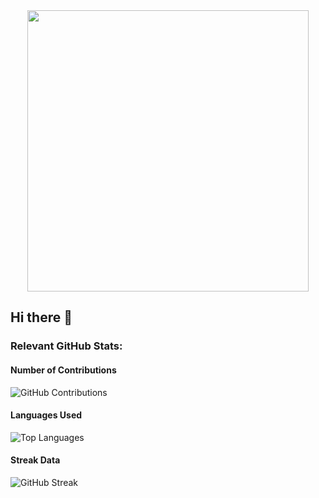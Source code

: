 <div align="center" width="100%">
  <img  height="450" src="https://github.com/Soraiya11-7/Soraiya11-7/blob/main/bannerImg1.png"  />
</div>

## Hi there 👋

### Relevant GitHub Stats:

#### Number of Contributions
![GitHub Contributions](https://github-readme-stats.vercel.app/api?username=Soraiya11-7&show_icons=true&count_private=true)

#### Languages Used
![Top Languages](https://github-readme-stats.vercel.app/api/top-langs/?username=Soraiya11-7&layout=compact)

#### Streak Data
![GitHub Streak](https://github-readme-streak-stats.herokuapp.com/?user=Soraiya11-7)


<!--
**Soraiya11-7/Soraiya11-7** is a ✨ _special_ ✨ repository because its `README.md` (this file) appears on your GitHub profile.

Here are some ideas to get you started:

- 🔭 I’m currently working on ...
- 🌱 I’m currently learning ...
- 👯 I’m looking to collaborate on ...
- 🤔 I’m looking for help with ...
- 💬 Ask me about ...
- 📫 How to reach me: ...
- 😄 Pronouns: ...
- ⚡ Fun fact: ...
-->
